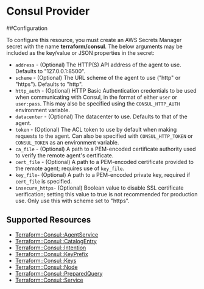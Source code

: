 # Consul Provider

##Configuration

To configure this resource, you must create an AWS Secrets Manager secret with the name **terraform/consul**. The below arguments may be included as the key/value or JSON properties in the secret:

* `address` - (Optional) The HTTP(S) API address of the agent to use. Defaults to "127.0.0.1:8500".
* `scheme` - (Optional) The URL scheme of the agent to use ("http" or "https"). Defaults to "http".
* `http_auth` - (Optional) HTTP Basic Authentication credentials to be used when communicating with Consul, in the format of either `user` or `user:pass`. This may also be specified using the `CONSUL_HTTP_AUTH` environment variable.
* `datacenter` - (Optional) The datacenter to use. Defaults to that of the agent.
* `token` - (Optional) The ACL token to use by default when making requests to the agent. Can also be specified with `CONSUL_HTTP_TOKEN` or `CONSUL_TOKEN` as an environment variable.
* `ca_file` - (Optional) A path to a PEM-encoded certificate authority used to verify the remote agent's certificate.
* `cert_file` - (Optional) A path to a PEM-encoded certificate provided to the remote agent; requires use of `key_file`.
* `key_file`- (Optional) A path to a PEM-encoded private key, required if `cert_file` is specified.
* `insecure_https`- (Optional) Boolean value to disable SSL certificate verification; setting this value to true is not recommended for production use. Only use this with scheme set to "https".


## Supported Resources

* [Terraform::Consul::AgentService](docs/providers/consul/AgentService.md)
* [Terraform::Consul::CatalogEntry](docs/providers/consul/CatalogEntry.md)
* [Terraform::Consul::Intention](docs/providers/consul/Intention.md)
* [Terraform::Consul::KeyPrefix](docs/providers/consul/KeyPrefix.md)
* [Terraform::Consul::Keys](docs/providers/consul/Keys.md)
* [Terraform::Consul::Node](docs/providers/consul/Node.md)
* [Terraform::Consul::PreparedQuery](docs/providers/consul/PreparedQuery.md)
* [Terraform::Consul::Service](docs/providers/consul/Service.md)